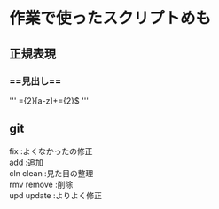 # 作業で使ったスクリプトめも

## 正規表現
### ==見出し==
'''
={2}[a-z]+={2}$
'''
## git
fix :よくなかったの修正  
add :追加  
cln clean :見た目の整理  
rmv remove :削除  
upd update :よりよく修正  
